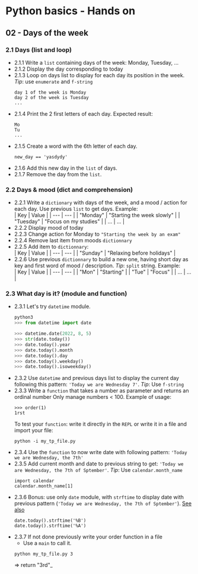 # Python basics - Hands on

## 02 - Days of the week

### 2.1 Days (list and loop)

- 2.1.1 Write a ```list``` containing days of the week: Monday, Tuesday, ...
- 2.1.2 Display the day corresponding to today
- 2.1.3 Loop on days list to display for each day its position in the week. _Tip_: use ```enumerate``` and ```f-string```
  ```
  day 1 of the week is Monday
  day 2 of the week is Tuesday
  ...
  ```
- 2.1.4 Print the 2 first letters of each day. Expected result:  
  ```
  Mo
  Tu
  ...
  ```
- 2.1.5 Create a word with the 6th letter of each day.  
  ```
  new_day == 'yasdydy'
  ```
- 2.1.6 Add this new day in the ```list``` of days.  
- 2.1.7 Remove the day from the ```list```.  

### 2.2 Days & mood (dict and comprehension)

- 2.2.1 Write a ```dictionary``` with days of the week, and a mood / action for each day. Use previous ```list``` to get days. Example:  
  | Key | Value |
  | --- | --- |
  | "Monday" | "Starting the week slowly" |
  | "Tuesday" | "Focus on my studies" |
  | ... | ... |
- 2.2.2 Display mood of today
- 2.2.3 Change action for Monday to ```"Starting the week by an exam"```
- 2.2.4 Remove last item from moods ```dictionnary```
- 2.2.5 Add item to ```dictionnary```:  
  | Key | Value |
  | --- | --- |
  | "Sunday" | "Relaxing before holidays" |  
- 2.2.6 Use previous ```dictionnary``` to build a new one, having short day as key and first word of mood / description. _Tip_: ```split``` string. Example:  
  | Key | Value |
  | --- | --- |
  | "Mon" | "Starting" |
  | "Tue" | "Focus" |
  | ... | ... |

### 2.3 What day is it? (module and function)

- 2.3.1 Let's try ```datetime``` module.  
  ```python
  python3
  >>> from datetime import date

  >>> datetime.date(2022, 8, 5)
  >>> str(date.today())
  >>> date.today().year
  >>> date.today().month
  >>> date.today().day
  >>> date.today().weekday()
  >>> date.today().isoweekday()
  ```
- 2.3.2 Use ```datetime``` and previous days list to display the current day following this pattern: ```'Today we are Wednesday 7'```. _Tip_: Use ```f-string```
- 2.3.3 Write a ```function``` that takes a number as parameter and returns an ordinal number
  Only manage numbers < 100. Example of usage:  
  ```
  >>> order(1)
  1rst
  ```
  To test your ```function```: write it directly in the ```REPL``` or write it in a file and import your file:
  ```
  python -i my_tp_file.py
  ```
- 2.3.4 Use the ```function``` to now write date with following pattern: ```'Today we are Wednesday, the 7th'```
- 2.3.5 Add current month and date to previous string to get: ```'Today we are Wednesday, the 7th of Sptember'```.  _Tip_: Use ```calendar.month_name```
  ```
  import calendar
  calendar.month_name[1]
  ``` 
- 2.3.6 Bonus: use only ```date``` module, with ```strftime``` to display date with previous pattern (```'Today we are Wednesday, the 7th of Sptember'```). [See also](https://docs.python.org/3/library/datetime.html#strftime-strptime-behavior)
  ```
  date.today().strftime('%B')
  date.today().strftime('%A')
  ```
- 2.3.7 If not done previously write your order function in a file
  - Use a ```main``` to call it.  
  ```
  python my_tp_file.py 3
  ```
  => return "3rd"_
